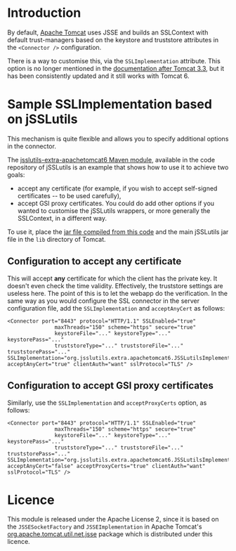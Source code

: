 # Introduction #

By default, [Apache Tomcat](http://tomcat.apache.org/tomcat-6.0-doc/ssl-howto.html) uses JSSE and builds an SSLContext with default trust-managers based on the keystore and truststore attributes in the `<Connector />` configuration.

There is a way to customise this, via the `SSLImplementation` attribute. This option is no longer mentioned in the [documentation after Tomcat 3.3](http://tomcat.apache.org/tomcat-3.3-doc/tomcat-ssl-howto.html), but it has been consistently updated and it still works with Tomcat 6.

# Sample SSLImplementation based on jSSLutils #

This mechanism is quite flexible and allows you to specify additional options in the connector.

The [jsslutils-extra-apachetomcat6 Maven module](http://code.google.com/p/jsslutils/source/browse/trunk/extra/apachetomcat6/), available in the code repository of jSSLutils is an example that shows how to use it to achieve two goals:
  * accept any certificate (for example, if you wish to accept self-signed certificates -- to be used carefully),
  * accept GSI proxy certificates.
You could do add other options if you wanted to customise the jSSLutils wrappers, or more generally the SSLContext, in a different way.

To use it, place the [jar file compiled from this code](http://jsslutils.googlecode.com/files/jsslutils-extra-apachetomcat6-0.5.2.jar) and the main jSSLutils jar file in the `lib` directory of Tomcat.

## Configuration to accept any certificate ##

This will accept **any** certificate for which the client has the private key. It doesn't even check the time validity. Effectively, the truststore settings are useless here.
The point of this is to let the webapp do the verification.
In the same way as you would configure the SSL connector in the server configuration file, add the `SSLImplementation` and `acceptAnyCert` as follows:

```
<Connector port="8443" protocol="HTTP/1.1" SSLEnabled="true"
               maxThreads="150" scheme="https" secure="true"
               keystoreFile="..." keystoreType="..." keystorePass="..."
               truststoreType="..." truststoreFile="..." truststorePass="..." SSLImplementation="org.jsslutils.extra.apachetomcat6.JSSLutilsImplementation"
acceptAnyCert="true" clientAuth="want" sslProtocol="TLS" />
```

## Configuration to accept GSI proxy certificates ##

Similarly, use the `SSLImplementation` and `acceptProxyCerts` option, as follows:
```
<Connector port="8443" protocol="HTTP/1.1" SSLEnabled="true"
               maxThreads="150" scheme="https" secure="true"
               keystoreFile="..." keystoreType="..." keystorePass="..."
               truststoreType="..." truststoreFile="..." truststorePass="..." SSLImplementation="org.jsslutils.extra.apachetomcat6.JSSLutilsImplementation"
acceptAnyCert="false" acceptProxyCerts="true" clientAuth="want" sslProtocol="TLS" />
```

# Licence #

This module is released under the Apache License 2, since it is based on the `JSSESocketFactory` and `JSSEImplementation` in Apache Tomcat's [org.apache.tomcat.util.net.jsse](http://tomcat.apache.org/tomcat-6.0-doc/api/org/apache/tomcat/util/net/jsse/package-frame.html) package which is distributed under this licence.
